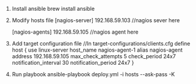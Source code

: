 1. Install ansible
	brew install ansible
2. Modify hosts file
	[nagios-server]
	192.168.59.103 //nagios sever here

	[nagios-agents]
	192.168.59.105 //nagios agent here
3. Add target configuration file
	//In target-configurations/clients.cfg
	define host {
		use                             linux-server
		host_name                       nagios-agent-1
		alias                           nagios-agent
		address                         192.168.59.105
		max_check_attempts              5
		check_period                    24x7
		notification_interval           30
		notification_period             24x7
	}	
4. Run playbook
	ansible-playbook deploy.yml -i hosts --ask-pass -K	